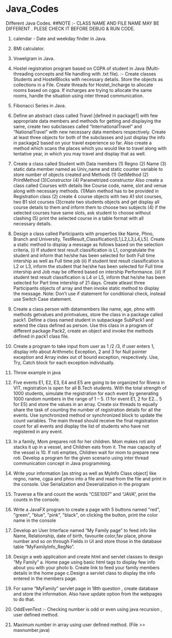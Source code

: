 
# Java_Codes
Different Java Codes.
##NOTE :- CLASS NAME AND FILE NAME MAY BE DIFFERENT . PLESE CHECK IT BEFORE DEBUG & RUN CODE.
1. calendar - Date and weekday finder in Java.
2. BMI calculator.
3. Vowelgram in Java.
4. Hostel registration program based on CGPA of student in Java (Multi-threading concepts and file handling with .txt file).
   :- Create classes Students and HostelBlocks with
necessary details. Store the objects as collections
in a File. Create threads for Hostel_Incharge to
allocate rooms based on cgpa. If incharges are
trying to allocate the same rooms, handle the
situation using inter thread communication.

5. Fibonacci Series in Java.

6. Define an abstract class called Travel [defined in package1] with few appropriate data members and methods for getting and displaying the same, create two subclasses called    “InternationalTravel” and “NationalTravel” with new necessary data members respectively. Create at least three objects for both of the subclasses and just display the info in  package2 based on your travel experience so far. Also create a method which scans the places which you would like to travel along with tentative year, in which you may travel and display that as well.

7. Create a class called Student with Data members (1) Regno (2) Name (3)
static data member named as Univ_name and static counter variable to
store number of objects created and Methods (1) GetMethod (2)
PrintMethod (3)Constructor (4) Parametrized constructor
Also create a class called Courses with details like Course code, name,
slot and venue along with necessary methods.
(1)Main method has to be provided in Registration class
(2) create 4 course objects with two A1 slot courses, two B1 slot courses
(3)create two students objects and get display all course details to them
and inform them to choose two subjects
(4) if the selected courses have same slots, ask student to choose
without clashing
(5) print the selected course in a table format with all necessary details.

8. Design a class called Participants with properties like Name, Phno,
Branch and University, TestResult_Classification[L1,L2,L3,L4,L5]. Create a
static method to display a message as follows based on the selection
criteria,
(i) If student test result classification is L1, congratulate the student
and inform that he/she has been selected for both Full time
intership as well as Full time job
(ii) If student test result classification is L2 or L3, inform the student
that he/she has been selected for Full time intership and Job
may be offered based on intership Performance.
(iii) If student test result classification is L4 or L5, inform that he/she
has been selected for Part time intership of 21 days.
Create atleast three Participants objects of array and then invoke static
method to display the message.
Note: Don’t use if statement for conditional check, instead use Switch
Case statement.

9. Create a class person with datamembers like name,
age, phno with methods getvalues and printvalues, store
the class in a package called pack1. Define a class
named student in subpackage SubPack1 and extend
the class defined as person. Use this class in a program
of different package Pack2, create an object and invoke
the methods defined in pack1 class file.

10. Create a program to take input from user as 1 /2 /3, if
user enters 1, display info about Arithmetic Exception, 2
and 3 for Null pointer exception and Array index out of
bound exception, respectively. Use, Try, Catch block for
each exception individually.

11. Throw example in java 

12. Five events E1, E2, E3, E4 and E5 are going to be
organized for Rivera in VIT, registration is open for all
B.Tech students. With the total strength of 1000
students, simulate the registration for each event by
generating 1000 random numbers in the range of 1 – 5.
(1 for event E1, 2 for E2… 5 for E5) and store the values
in an array. Create six threads to equally share the task
of counting the number of registration details for all the
events. Use synchronized method or synchronized block
to update the count variables. The main thread should
receive the final registration count for all events and
display the list of students who have not registered in
any event.


13. In a family, Mom prepares roti for her children. Mom makes
roti and stacks it up in a vessel, and Children eats from it. The
max capacity of the vessel is 10. If roti empties, Children wait
for mom to prepare new roti. Develop a program for the given
scenario using inter thread communication concept in Java
programming.

14. Write your information [as string as well as
MyInfo Class object] like regno, name, cgpa
and phno into a file and read from the file and
print in the console. Use Serialization and
Deserialization in the program

15. Traverse a file and count the words “CSE1007” and
“JAVA”, print the counts in the console.

16. Write a JavaFX program to create a page with 5
buttons named "red", "green", "blue", "pink",
"black", on clicking the button, print the color name
in the console

17. Develop an User Interface named “My Family page” to feed info like Name, Relationship, date of birth, favourite color,fav place, phone number and so on through Fields in UI and store those in the database table “MyFamilyInfo_RegNo”.

18. Design a web application and create html and servlet
classes to design “My Family”  a. Home page using basic html tags to display few info about
you with your photo  b. Create link to feed your family members details in the
home page  c.Design a servlet class to display the info entered in the members page.

19.  For same “MyFamily” servlet page in 18th question , create database and store the information. Also have update option from the webpages to do that.

20. OddEvenTest :- Checking number is odd or even using java recursion , user defined method.

21. Maximum number in array using user defined method. (File >> maxnumber.java)

